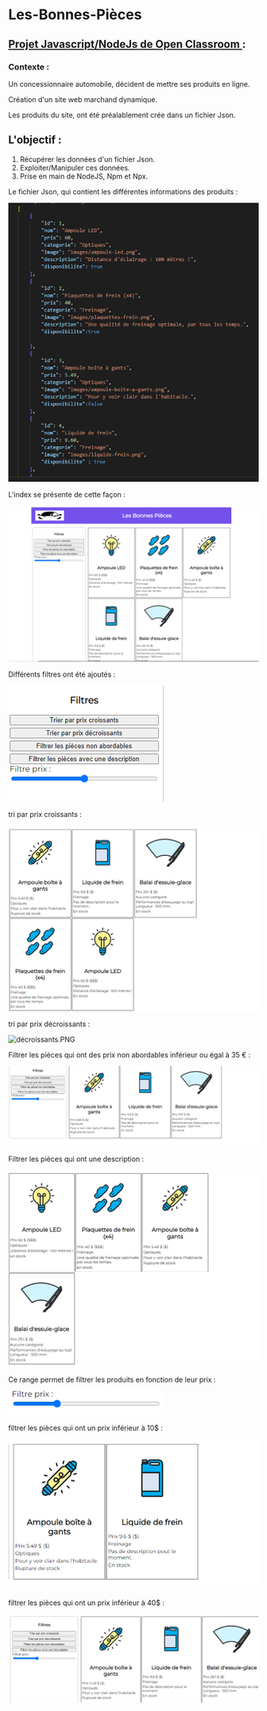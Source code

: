 # Les-Bonnes-Pièces

## <u> Projet Javascript/NodeJs de Open Classroom </u> :

### Contexte :

  Un concessionnaire automobile, décident de mettre ses produits en ligne.

  Création d'un site web marchand dynamique.
  
  Les produits du site, ont été préalablement crée dans un fichier Json.
  
## L'objectif :

  1. Récupérer les données d'un fichier Json. 
  2. Exploiter/Manipuler ces données.
  3. Prise en main de NodeJS, Npm et Npx.


Le fichier Json, qui contient les différentes informations des produits :

![produits.PNG](produits.PNG)

L'index se présente de cette façon :

![index.PNG](index.PNG)

Différents filtres ont été ajoutés :

![filtres.PNG](filtres.PNG)


tri par prix croissants :

![croissants.PNG](croissants.PNG)

tri par prix décroissants :

![décroissants.PNG](décroissants.PNG)

Filtrer les pièces qui ont des prix non abordables inférieur ou égal à 35 € :

![prix-abordables.PNG](prix-abordables.PNG)

Filtrer les pièces qui ont une description :

![descriptions.PNG](descriptions.PNG)

Ce range permet de filtrer les produits en fonction de leur prix :

![range.PNG](range.PNG)

filtrer les pièces qui ont un prix inférieur à 10$ :

![-10.PNG](-10.PNG)


filtrer les pièces qui ont un prix inférieur à 40$ :

![-40.PNG](-40.PNG)